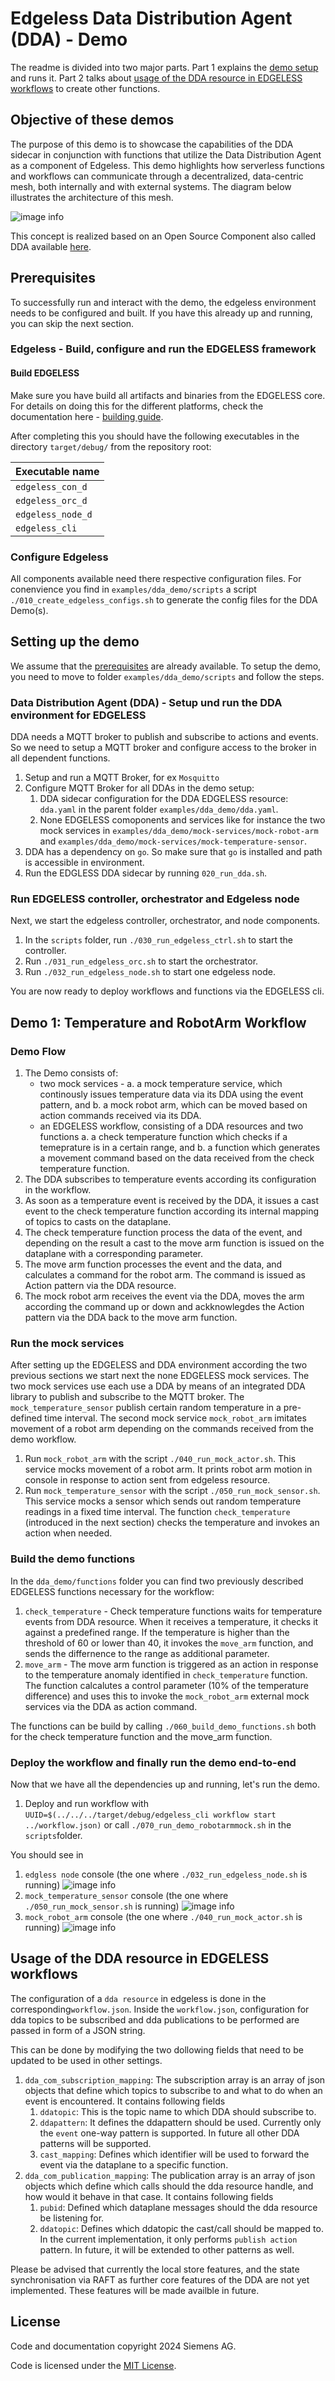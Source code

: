 # Edgeless Data Distribution Agent (DDA) - Demo

The readme is divided into two major parts. Part 1 explains the [demo setup](#setting-up-the-demo) and runs it. Part 2 talks about [usage of the DDA resource in EDGELESS workflows](#usage-of-the-dda-resource-in-edgeless-workflows) to create other functions.

## Objective of these demos

The purpose of this demo is to showcase the capabilities of the DDA sidecar in conjunction with functions that utilize the Data Distribution Agent as a component of Edgeless. This demo highlights how serverless functions and workflows can communicate through a decentralized, data-centric mesh, both internally and with external systems. The diagram below illustrates the architecture of this mesh.

![image info](./docs/images/dda_concept_v2.drawio.png)

This concept is realized based on an Open Source Component also called DDA available  [here](<https://github.com/coatyio/dda>).

## Prerequisites

To successfully run and interact with the demo, the edgeless environment needs to be configured and built. If you have this already up and running, you can skip the next section.

### Edgeless - Build, configure and run the EDGELESS framework

#### Build EDGELESS

Make sure you have build all artifacts and binaries from the EDGELESS core. For details on doing this for the different platforms, check the documentation here - [building guide](../BUILDING.md).

After completing this you should have the following executables in the directory `target/debug/` from the repository root:

| Executable name   |
| ----------------- |
| `edgeless_con_d`  |
| `edgeless_orc_d`  |
| `edgeless_node_d` |
| `edgeless_cli`    |

### Configure Edgeless

All components available need there respective configuration files. For conenvience you find in `examples/dda_demo/scripts` a script `./010_create_edgeless_configs.sh` to generate the config files for the DDA Demo(s).

## Setting up the demo

We assume that the [prerequisites](#prerequisites) are already available. To setup the demo, you need to move to folder `examples/dda_demo/scripts` and follow the steps.

### Data Distribution Agent (DDA) - Setup und run the DDA environment for EDGELESS

DDA needs a MQTT broker to publish and subscribe to actions and events. So we need to setup a MQTT broker and configure access to the broker in all dependent functions.

1. Setup and run a MQTT Broker, for ex `Mosquitto`
2. Configure MQTT Broker for all DDAs in the demo setup:
   1. DDA sidecar configuration for the DDA EDGELESS resource: `dda.yaml` in the parent folder `examples/dda_demo/dda.yaml`.
   2. None EDGELESS comoponents and services like for instance the two mock services in `examples/dda_demo/mock-services/mock-robot-arm` and `examples/dda_demo/mock-services/mock-temperature-sensor`. 
3. DDA has a dependency on `go`. So make sure that `go` is installed and path is accessible in environment.
4. Run the EDGLESS DDA sidecar by running `020_run_dda.sh`.

### Run EDGELESS controller, orchestrator and Edgeless node

Next, we start the edgeless controller, orchestrator, and node components.

1. In the `scripts` folder, run `./030_run_edgeless_ctrl.sh` to start the controller.
2. Run `./031_run_edgeless_orc.sh` to start the orchestrator.
3. Run `./032_run_edgeless_node.sh` to start one edgeless node.

You are now ready to deploy workflows and functions via the EDGELESS cli.

## Demo 1: Temperature and RobotArm Workflow

### Demo Flow

1. The Demo consists of:
   - two mock services - a. a mock temperature service, which continously issues temperature data via its DDA using the event pattern, and b. a mock robot arm, which can be moved based on action commands received via its DDA.
   - an EDGELESS workflow, consisting of a DDA resources and two functions a. a check temperature function which checks if a temeprature is in a certain range, and b. a function which generates a movement command based on the data received from the check temperature function.
1. The DDA subscribes to temperature events according its configuration in the workflow.
1. As soon as a temperature event is received by the DDA, it issues a cast event to the check temperature function according its internal mapping of topics to casts on the dataplane.
1. The check temperature function process the data of the event, and depending on the result a cast to the move arm function is issued on the dataplane with a corresponding parameter.
1. The move arm function processes the event and the data, and calculates a command for the robot arm. The command is issued as Action pattern via the DDA resource.
1. The mock robot arm receives the event via the DDA, moves the arm according the command up or down and ackknowlegdes the Action pattern via the DDA back to the move arm function.

### Run the mock services

After setting up the EDGELESS and DDA environment according the two previous sections we start next the none EDGELESS mock services.
The two mock services use each use a DDA by means of an integrated DDA library to publish and subscribe to the MQTT broker. The `mock_temperature_sensor` publish certain random temperature in a pre-defined time interval. The second mock service `mock_robot_arm` imitates movement of a robot arm depending on the commands received from the demo workflow.

1. Run `mock_robot_arm` with the script `./040_run_mock_actor.sh`. This service mocks movement of a robot arm. It prints robot arm motion in console in response to action sent from edgeless resource.
2. Run `mock_temperature_sensor` with the script `./050_run_mock_sensor.sh`. This service mocks a sensor which sends out random temperature readings in a fixed time interval. The function `check_temperature` (introduced in the next section) checks the temperature and invokes an action when needed.

### Build the demo functions

In the `dda_demo/functions` folder you can find two previously described EDGELESS functions necessary for the workflow:

1. `check_temperature` - Check temperature functions waits for temperature events from DDA resource. When it receives a temperature, it checks it against a predefined range. If the temperature is higher than the threshold of 60 or lower than 40, it invokes the `move_arm` function, and sends the differnence to the range as additional parameter.
2. `move_arm` - The move arm function is triggered as an action in response to the temperature anomaly identified in `check_temperature` function. The function calcalutes a control parameter (10% of the temperature difference) and uses this to invoke  the `mock_robot_arm` external mock services via the DDA as action command.

The functions can be build by calling `./060_build_demo_functions.sh` both for the check temperature function and the move_arm function. 

### Deploy the workflow and finally run the demo end-to-end

Now that we have all the dependencies up and running, let's run the demo.

1. Deploy and run workflow with `UUID=$(../../../target/debug/edgeless_cli workflow start ../workflow.json)` or call  `./070_run_demo_robotarmmock.sh` in the `scripts`folder.

You should see in

1. `edgless node` console (the one where `./032_run_edgeless_node.sh` is running) ![image info](./docs/images/edgeless_node.png)
2. `mock_temperature_sensor` console (the one where `./050_run_mock_sensor.sh` is running) ![image info](./docs/images/mock_sensor.png)
3. `mock_robot_arm` console (the one where `./040_run_mock_actor.sh` is running) ![image info](./docs/images/mock_actor.png)

## Usage of the DDA resource in EDGELESS workflows

The configuration of a `dda resource` in edgeless is done in the corresponding`workflow.json`. Inside the `workflow.json`, configuration for dda topics to be subscribed and dda publications to be performed are passed in form of a JSON string.

This can be done by modifying the two dollowing fields that need to be updated to be used in other settings.

1. `dda_com_subscription_mapping`: The subscription array is an array of json objects that define which topics to subscribe to and what to do when an event is encountered. It contains following fields
   1. `ddatopic`: This is the topic name to which DDA should subscribe to.
   2. `ddapattern`: It defines the ddapattern should be used. Currently only the `event` one-way pattern is supported. In future all other DDA patterns will be supported.
   3. `cast_mapping`: Defines which identifier will be used to forward  the event via the dataplane to a specific function.
2. `dda_com_publication_mapping`: The publication array is an array of json objects which define which calls should the dda resource handle, and how would it behave in that case. It contains following fields
   1. `pubid`: Defined which dataplane messages should the dda resource be listening for.
   2. `ddatopic`: Defines which ddatopic the cast/call should be mapped to. In the current implementation, it only performs `publish action` pattern. In future, it will be extended to other patterns as well.

Please be advised that currently the local store features, and the state synchronisation via RAFT as further core features of the DDA are not yet implemented. These features will be made availble in future.

## License

Code and documentation copyright 2024 Siemens AG.

Code is licensed under the [MIT License](https://opensource.org/licenses/MIT).

